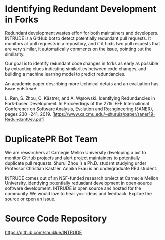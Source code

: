 # Identifying Redundant Development in Forks

Redundant development wastes effort for both maintainers and developers. INTRUDE is a GitHub bot to detect potentially redundant pull requests. It monitors all pull requests in a repository, and if it finds two pull requests that are very similar, it automatically comments on the issue, pointing out the similarity.

Our goal is to identify redundant code changes in forks as early as possible by extracting clues indicating similarities between code changes, and building a machine learning model to predict redundancies.

An academic paper describing more technical details and an evaluation has been published:

L. Ren, S. Zhou, C. Kästner, and A. Wąsowski. Identifying Redundancies in Fork-based Development. In Proceedings of the 27th IEEE International Conference on Software Analysis, Evolution and Reengineering (SANER), pages 230--241, 2019. [https://www.cs.cmu.edu/~shuruiz/paper/saner19-RedundantDev.pdf]


# DuplicatePR Bot Team
We are researchers at Carnegie Mellon University developing a bot to monitor GitHub projects and alert project maintainers to potentially duplicate pull requests. Shurui Zhou is a Ph.D. student studying under Professor Christian Kästner. Annika Esau is an undergraduate REU student.

INTRUDE comes out of an NSF-funded research project at Carnegie Mellon University, identfying potentially redundant development in open-source software development. INTRUDE is open source and hosted for the community. We would love to hear your ideas and feedback. Explore the source or open an issue.

# Source Code Repository

https://github.com/shuiblue/INTRUDE

